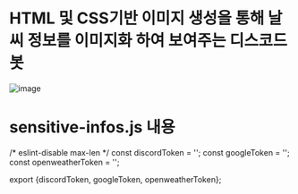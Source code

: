 # HTML 및 CSS기반 이미지 생성을 통해 날씨 정보를 이미지화 하여 보여주는 디스코드 봇
![image](https://user-images.githubusercontent.com/56998563/119901318-b9de3a00-bf80-11eb-9982-307e27431d92.png)

# sensitive-infos.js 내용

/* eslint-disable max-len */
const discordToken = '';
const googleToken = '';
const openweatherToken = '';

export {discordToken, googleToken, openweatherToken};
